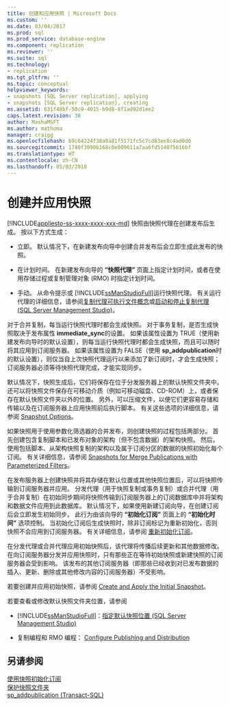 ```yaml
---
title: 创建和应用快照 | Microsoft Docs
ms.custom: ''
ms.date: 03/04/2017
ms.prod: sql
ms.prod_service: database-engine
ms.component: replication
ms.reviewer: ''
ms.suite: sql
ms.technology:
- replication
ms.tgt_pltfrm: ''
ms.topic: conceptual
helpviewer_keywords:
- snapshots [SQL Server replication], applying
- snapshots [SQL Server replication], creating
ms.assetid: 631f48bf-50c9-4015-b9d8-8f1ad92d1ee2
caps.latest.revision: 38
author: MashaMSFT
ms.author: mathoma
manager: craigg
ms.openlocfilehash: b9c64224f38a9a81f5171fc5c7cd83ee8c4ad0d0
ms.sourcegitcommit: 1740f3090b168c0e809611a7aa6fd514075616bf
ms.translationtype: HT
ms.contentlocale: zh-CN
ms.lasthandoff: 05/03/2018
---
```

# <a name="create-and-apply-the-snapshot"></a>创建并应用快照
[!INCLUDE[appliesto-ss-xxxx-xxxx-xxx-md](../../includes/appliesto-ss-xxxx-xxxx-xxx-md.md)]
  快照由快照代理在创建发布后生成。 按以下方式生成：  
  
-   立即。 默认情况下，在新建发布向导中创建合并发布后会立即生成此发布的快照。  
  
-   在计划时间。 在新建发布向导的 **“快照代理”** 页面上指定计划时间，或者在使用存储过程或复制管理对象 (RMO) 时指定计划时间。  
  
-   手动。 从命令提示或 [!INCLUDE[ssManStudioFull](../../includes/ssmanstudiofull-md.md)]运行快照代理。 有关运行代理的详细信息，请参阅[复制代理可执行文件概念](../../relational-databases/replication/concepts/replication-agent-executables-concepts.md)或[启动和停止复制代理 (SQL Server Management Studio)](../../relational-databases/replication/agents/start-and-stop-a-replication-agent-sql-server-management-studio.md)。  
  
 对于合并复制，每当运行快照代理时都会生成快照。 对于事务复制，是否生成快照取决于发布属性 **immediate_sync**的设置。 如果该属性设置为 TRUE（使用新建发布向导时的默认设置），则每当运行快照代理时都会生成快照，而且可以随时将其应用到订阅服务器。 如果该属性设置为 FALSE（使用 **sp_addpublication**时的默认设置），则仅当自上次快照代理运行以来添加了新订阅时，才会生成快照；订阅服务器必须等待快照代理完成，才能实现同步。  
  
 默认情况下，快照生成后，它们将保存在位于分发服务器上的默认快照文件夹中。 还可以将快照文件保存在可移动介质（例如可移动磁盘、CD-ROM）上，或者保存在默认快照文件夹以外的位置。 另外，可以压缩文件，以便它们更容易存储和传输以及在订阅服务器上应用快照前后执行脚本。 有关这些选项的详细信息，请参阅 [Snapshot Options](../../relational-databases/replication/snapshot-options.md)。  
  
 如果快照用于使用参数化筛选器的合并发布，则创建快照的过程包括两部分。 首先创建包含复制脚本和已发布对象的架构（但不包含数据）的架构快照。 然后，使用包括脚本、从架构快照复制的架构以及属于订阅分区的数据的快照初始化每个订阅。 有关详细信息，请参阅 [Snapshots for Merge Publications with Parameterized Filters](../../relational-databases/replication/snapshots-for-merge-publications-with-parameterized-filters.md)。  
  
 在发布服务器上创建快照并将其存储在默认位置或其他快照位置后，可以将快照传输到订阅服务器并应用。 分发代理（用于快照复制或事务复制）或合并代理（用于合并复制）在初始同步期间将快照传输到订阅服务器上的订阅数据库中并将架构和数据文件应用到此数据库。 默认情况下，如果使用新建订阅向导，在创建订阅后会立即发生初始同步。 此行为由该向导的 **“初始化订阅”** 页面上的 **“初始化时间”** 选项控制。 当初始化订阅后生成快照时，除非订阅标记为重新初始化，否则快照不会应用到订阅服务器。 有关详细信息，请参阅 [重新初始化订阅](../../relational-databases/replication/reinitialize-subscriptions.md)。  
  
 在分发代理或合并代理应用初始快照后，该代理将传播后续更新和其他数据修改。 在向订阅服务器分发并应用快照时，只有那些正在等待初始快照或新建快照的订阅服务器会受到影响。 该发布的其他订阅服务器（即那些已经收到对已发布数据的插入、更新、删除或其他修改内容的订阅服务器）不受影响。  
  
 若要创建并应用初始快照，请参阅 [Create and Apply the Initial Snapshot](../../relational-databases/replication/create-and-apply-the-initial-snapshot.md)。  
  
 若要查看或修改默认快照文件夹位置，请参阅  
  
-   [!INCLUDE[ssManStudioFull](../../includes/ssmanstudiofull-md.md)]：[指定默认快照位置 (SQL Server Management Studio)](../../relational-databases/replication/specify-the-default-snapshot-location-sql-server-management-studio.md)  
  
-   复制编程和 RMO 编程： [Configure Publishing and Distribution](../../relational-databases/replication/configure-publishing-and-distribution.md)  
  
## <a name="see-also"></a>另请参阅  
 [使用快照初始化订阅](../../relational-databases/replication/initialize-a-subscription-with-a-snapshot.md)   
 [保护快照文件夹](../../relational-databases/replication/security/secure-the-snapshot-folder.md)   
 [sp_addpublication (Transact-SQL)](../../relational-databases/system-stored-procedures/sp-addpublication-transact-sql.md)  
  
  
